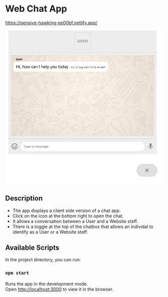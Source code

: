# Web Chat App

https://pensive-hawking-ee00bf.netlify.app/


![Alt text](./ScreenShot.png)

## Description

* The app displays a client side version of a chat app.
* Click on the icon at the bottom right to open the chat.
* It allows a conversation between a User and a Website staff. 
* There is a toggle at the top of the chatbox that allows an individal to identify as a User or a Website staff. 

## Available Scripts

In the project directory, you can run:

### `npm start`

Runs the app in the development mode.\
Open [http://localhost:3000](http://localhost:3000) to view it in the browser.



